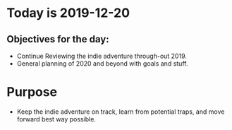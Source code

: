 # Today is 2019-12-20

## Objectives for the day:

- Continue Reviewing the indie adventure through-out 2019.
- General planning of 2020 and beyond with goals and stuff.

# Purpose

- Keep the indie adventure on track, learn from potential traps, and move forward best way possible.
